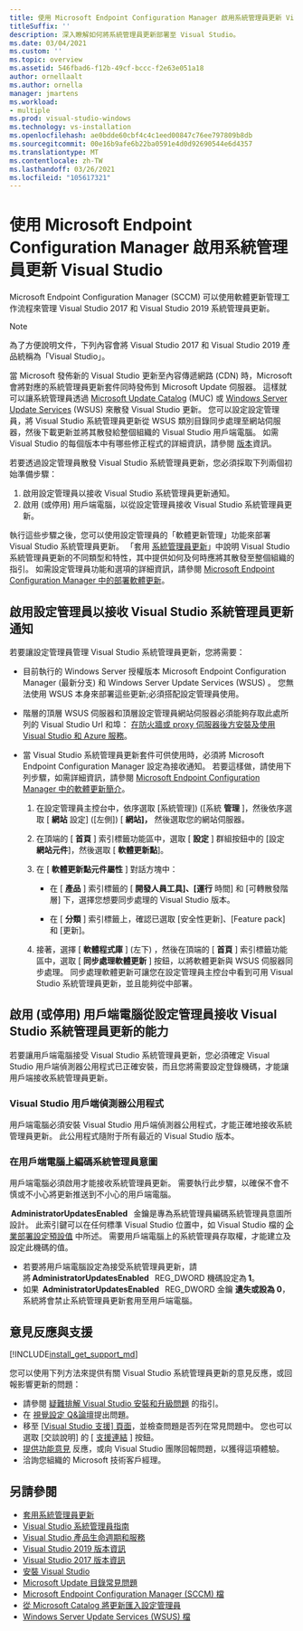 ```yaml
---
title: 使用 Microsoft Endpoint Configuration Manager 啟用系統管理員更新 Visual Studio
titleSuffix: ''
description: 深入瞭解如何將系統管理員更新部署至 Visual Studio。
ms.date: 03/04/2021
ms.custom: ''
ms.topic: overview
ms.assetid: 546fbad6-f12b-49cf-bccc-f2e63e051a18
author: ornellaalt
ms.author: ornella
manager: jmartens
ms.workload:
- multiple
ms.prod: visual-studio-windows
ms.technology: vs-installation
ms.openlocfilehash: ae0bdde60cbf4c4c1eed00847c76ee797809b8db
ms.sourcegitcommit: 00e16b9afe6b22ba0591e4d0d92690544e6d4357
ms.translationtype: MT
ms.contentlocale: zh-TW
ms.lasthandoff: 03/26/2021
ms.locfileid: "105617321"
---
```

# <a name="enabling-administrator-updates-to-visual-studio-with-microsoft-endpoint-configuration-manager"></a>使用 Microsoft Endpoint Configuration Manager 啟用系統管理員更新 Visual Studio

Microsoft Endpoint Configuration Manager (SCCM) 可以使用軟體更新管理工作流程來管理 Visual Studio 2017 和 Visual Studio 2019 系統管理員更新。

> [!NOTE]
> 為了方便說明文件，下列內容會將 Visual Studio 2017 和 Visual Studio 2019 產品統稱為「Visual Studio」。

當 Microsoft 發佈新的 Visual Studio 更新至內容傳遞網路 (CDN) 時，Microsoft 會將對應的系統管理員更新套件同時發佈到 Microsoft Update 伺服器。 這樣就可以讓系統管理員透過 [Microsoft Update Catalog](https://www.catalog.update.microsoft.com/Home.aspx) (MUC) 或 [Windows Server Update Services](https://docs.microsoft.com/windows-server/administration/windows-server-update-services/get-started/windows-server-update-services-wsus) (WSUS) 來散發 Visual Studio 更新。 您可以設定設定管理員，將 Visual Studio 系統管理員更新從 WSUS 類別目錄同步處理至網站伺服器，然後下載更新並將其散發給整個組織的 Visual Studio 用戶端電腦。 如需 Visual Studio 的每個版本中有哪些修正程式的詳細資訊，請參閱 [版本](https://docs.microsoft.com/visualstudio/releases/2019/release-notes)資訊。 

若要透過設定管理員散發 Visual Studio 系統管理員更新，您必須採取下列兩個初始準備步驟： 
1. 啟用設定管理員以接收 Visual Studio 系統管理員更新通知。 
2. 啟用 (或停用) 用戶端電腦，以從設定管理員接收 Visual Studio 系統管理員更新。

執行這些步驟之後，您可以使用設定管理員的「軟體更新管理」功能來部署 Visual Studio 系統管理員更新。 「套用 [系統管理員更新](../install/applying-administrator-updates.md)」中說明 Visual Studio 系統管理員更新的不同類型和特性，其中提供如何及何時應將其散發至整個組織的指引。 如需設定管理員功能和選項的詳細資訊，請參閱 [Microsoft Endpoint Configuration Manager 中的部署軟體更新](https://docs.microsoft.com/mem/configmgr/sum/deploy-use/deploy-software-updates)。 

## <a name="enable-configuration-manager-to-receive-visual-studio-administrator-update-notifications"></a>啟用設定管理員以接收 Visual Studio 系統管理員更新通知 

若要讓設定管理員管理 Visual Studio 系統管理員更新，您將需要： 

* 目前執行的 Windows Server 授權版本 Microsoft Endpoint Configuration Manager (最新分支) 和 Windows Server Update Services (WSUS) 。 您無法使用 WSUS 本身來部署這些更新;必須搭配設定管理員使用。 

* 階層的頂層 WSUS 伺服器和頂層設定管理員網站伺服器必須能夠存取此處所列的 Visual Studio Url 和埠： [在防火牆或 proxy 伺服器後方安裝及使用 Visual Studio 和 Azure 服務](../install/install-and-use-visual-studio-behind-a-firewall-or-proxy-server.md)。  

* 當 Visual Studio 系統管理員更新套件可供使用時，必須將 Microsoft Endpoint Configuration Manager 設定為接收通知。  若要這樣做，請使用下列步驟，如需詳細資訊，請參閱 [Microsoft Endpoint Configuration Manager 中的軟體更新簡介](https://docs.microsoft.com/mem/configmgr/sum/understand/software-updates-introduction)。

  1. 在設定管理員主控台中，依序選取 [系統管理])  ([系統 **管理** ]，然後依序選取 [ **網站** 設定] ([左側]) [ **網站]，** 然後選取您的網站伺服器。 

  2. 在頂端的 [ **首頁** ] 索引標籤功能區中，選取 [ **設定** ] 群組按鈕中的 [設定 **網站元件**]，然後選取 [ **軟體更新點**]。 

  3. 在 [ **軟體更新點元件屬性** ] 對話方塊中： 

        * 在 [ **產品** ] 索引標籤的 [ **開發人員工具]、[運行** 時間] 和 [可轉散發階層] 下，選擇您想要同步處理的 Visual Studio 版本。   

        * 在 [ **分類** ] 索引標籤上，確認已選取 [安全性更新]、[Feature pack] 和 [更新]。   

  4. 接著，選擇 [ **軟體程式庫** ] (左下) ，然後在頂端的 [ **首頁** ] 索引標籤功能區中，選取 [ **同步處理軟體更新** ] 按鈕，以將軟體更新與 WSUS 伺服器同步處理。 同步處理軟體更新可讓您在設定管理員主控台中看到可用 Visual Studio 系統管理員更新，並且能夠從中部署。   

## <a name="enable-or-disable-client-machines-ability-to-receive-visual-studio-administrator-updates-from-configuration-manager"></a>啟用 (或停用) 用戶端電腦從設定管理員接收 Visual Studio 系統管理員更新的能力

若要讓用戶端電腦接受 Visual Studio 系統管理員更新，您必須確定 Visual Studio 用戶端偵測器公用程式已正確安裝，而且您將需要設定登錄機碼，才能讓用戶端接收系統管理員更新。  

### <a name="visual-studio-client-detector-utility"></a>Visual Studio 用戶端偵測器公用程式 

用戶端電腦必須安裝 Visual Studio 用戶端偵測器公用程式，才能正確地接收系統管理員更新。 此公用程式隨附于所有最近的 Visual Studio 版本。  

### <a name="encoding-administrator-intent-on-the-client-machines"></a>在用戶端電腦上編碼系統管理員意圖 

用戶端電腦必須啟用才能接收系統管理員更新。 需要執行此步驟，以確保不會不慎或不小心將更新推送到不小心的用戶端電腦。 

 **AdministratorUpdatesEnabled**   金鑰是專為系統管理員編碼系統管理員意圖所設計。 此索引鍵可以在任何標準 Visual Studio 位置中，如 Visual Studio 檔的 [企業部署設定預設值](https://docs.microsoft.com/visualstudio/install/set-defaults-for-enterprise-deployments) 中所述。 需要用戶端電腦上的系統管理員存取權，才能建立及設定此機碼的值。 

* 若要將用戶端電腦設定為接受系統管理員更新，請將 **AdministratorUpdatesEnabled**   REG_DWORD 機碼設定為 **1**。 
* 如果  **AdministratorUpdatesEnabled**   REG_DWORD 金鑰 **遺失或設為 0**，系統將會禁止系統管理員更新套用至用戶端電腦。 

## <a name="feedback-and-support"></a>意見反應與支援
[!INCLUDE[install_get_support_md](includes/install_get_support_md.md)]

您可以使用下列方法來提供有關 Visual Studio 系統管理員更新的意見反應，或回報影響更新的問題：
* 請參閱 [疑難排解 Visual Studio 安裝和升級問題](../install/troubleshooting-installation-issues.md) 的指引。
* 在 [視覺設定 Q&論壇](https://docs.microsoft.com/answers/topics/vs-setup.html)提出問題。
* 移至 [ [Visual Studio 支援] 頁面](https://visualstudio.microsoft.com/vs/support/)，並檢查問題是否列在常見問題中。  您也可以選取 [交談說明] 的 [ [支援連結](https://visualstudio.microsoft.com/vs/support/#talktous) ] 按鈕。
* [提供功能意見](https://aka.ms/vs/wsus/feedback) 反應，或向 Visual Studio 團隊回報問題，以獲得這項體驗。
* 洽詢您組織的 Microsoft 技術客戶經理。

## <a name="see-also"></a>另請參閱
* [套用系統管理員更新](../install/applying-administrator-updates.md)
* [Visual Studio 系統管理員指南](../install/visual-studio-administrator-guide.md)
* [Visual Studio 產品生命週期和服務](https://docs.microsoft.com/visualstudio/productinfo/vs-servicing-vs)
* [Visual Studio 2019 版本資訊](https://docs.microsoft.com/visualstudio/releases/2019/release-notes)
* [Visual Studio 2017 版本資訊](https://docs.microsoft.com/visualstudio/releasenotes/vs2017-relnotes)
* [安裝 Visual Studio](../install/install-visual-studio.md)
* [Microsoft Update 目錄常見問題](https://www.catalog.update.microsoft.com/faq.aspx)
* [Microsoft Endpoint Configuration Manager (SCCM) 檔](https://docs.microsoft.com/mem/configmgr)
* [從 Microsoft Catalog 將更新匯入設定管理員](https://docs.microsoft.com/mem/configmgr/sum/get-started/synchronize-software-updates#import-updates-from-the-microsoft-update-catalog)
* [Windows Server Update Services (WSUS) 檔](https://docs.microsoft.com/windows-server/administration/windows-server-update-services/get-started-windows-server-update-services-wsus)
